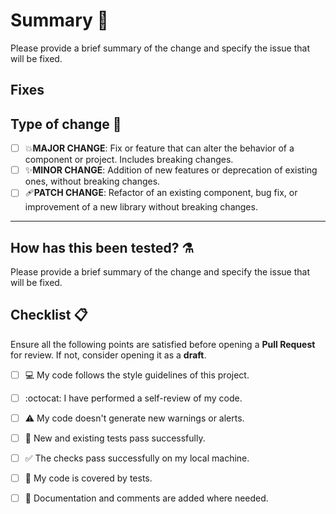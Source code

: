 # Summary 📝

Please provide a brief summary of the change and specify the issue that will be fixed.

## **Fixes** <!-- Specify the issue number here -->

## Type of change 🦺

- [ ] 💥**MAJOR CHANGE**: Fix or feature that can alter the behavior of a component or project. Includes breaking changes.
- [ ] ✨**MINOR CHANGE**: Addition of new features or deprecation of existing ones, without breaking changes.
- [ ] 🩹**PATCH CHANGE**: Refactor of an existing component, bug fix, or improvement of a new library without breaking changes.

----------
## How has this been tested? ⚗️

Please provide a brief summary of the change and specify the issue that will be fixed.

## Checklist 📋

Ensure all the following points are satisfied before opening a **Pull Request** for review. If not, consider opening it as a **draft**.

- [ ] 💻 My code follows the style guidelines of this project.
- [ ] :octocat: I have performed a self-review of my code.
- [ ] ⚠️ My code doesn't generate new warnings or alerts.
- [ ] 🧪 New and existing tests pass successfully.
- [ ] ✅ The checks pass successfully on my local machine.
- [ ] 💯 My code is covered by tests.
- [ ] 📓 Documentation and comments are added where needed.


